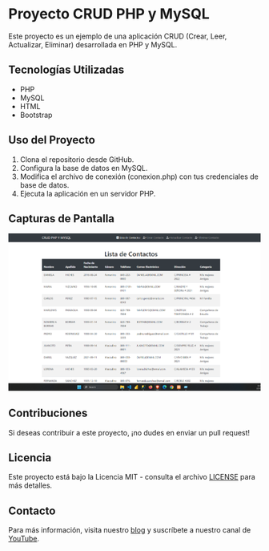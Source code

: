 # Proyecto CRUD PHP y MySQL

Este proyecto es un ejemplo de una aplicación CRUD (Crear, Leer, Actualizar, Eliminar) desarrollada en PHP y MySQL.

## Tecnologías Utilizadas

- PHP
- MySQL
- HTML
- Bootstrap

## Uso del Proyecto

1. Clona el repositorio desde GitHub.
2. Configura la base de datos en MySQL.
3. Modifica el archivo de conexión (conexion.php) con tus credenciales de base de datos.
4. Ejecuta la aplicación en un servidor PHP.

## Capturas de Pantalla

![Captura de Pantalla 1](Screenshot_103.png)
<!-- Puedes agregar más capturas de pantalla según sea necesario -->

## Contribuciones

Si deseas contribuir a este proyecto, ¡no dudes en enviar un pull request!

## Licencia

Este proyecto está bajo la Licencia MIT - consulta el archivo [LICENSE](LICENSE) para más detalles.

## Contacto

Para más información, visita nuestro [blog](https://advisertecnology.com/) y suscríbete a nuestro canal de [YouTube](https://www.youtube.com/channel/UCSob-3E5z4IHtMF5B4bN-FA).
